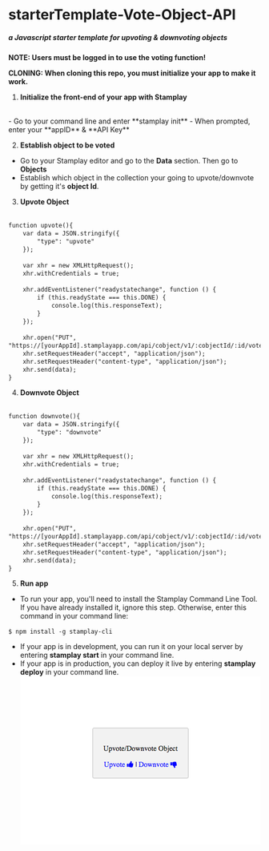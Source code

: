 # starterTemplate-Vote-Object-API
##### a Javascript starter template for upvoting & downvoting objects

**NOTE: Users must be logged in to use the voting function!**

**CLONING: When cloning this repo, you must initialize your app to make it work.**

 1) **Initialize the front-end of your app with Stamplay**
 <br>
- Go to your command line and enter **stamplay init**
- When prompted, enter your **appID** & **API Key**

2) **Establish object to be voted**
- Go to your Stamplay editor and go to the **Data** section. Then go to **Objects**
- Establish which object in the collection your going to upvote/downvote by getting it's **object Id**.

3) **Upvote Object**
```

function upvote(){
	var data = JSON.stringify({
  		"type": "upvote"
	});

	var xhr = new XMLHttpRequest();
	xhr.withCredentials = true;

	xhr.addEventListener("readystatechange", function () {
  		if (this.readyState === this.DONE) {
    		console.log(this.responseText);
  		}
	});

	xhr.open("PUT", "https://[yourAppId].stamplayapp.com/api/cobject/v1/:cobjectId/:id/vote");
	xhr.setRequestHeader("accept", "application/json");
	xhr.setRequestHeader("content-type", "application/json");
	xhr.send(data);
}
```
4) **Downvote Object**
```

function downvote(){
	var data = JSON.stringify({
  		"type": "downvote"
	});

	var xhr = new XMLHttpRequest();
	xhr.withCredentials = true;

	xhr.addEventListener("readystatechange", function () {
  		if (this.readyState === this.DONE) {
    		console.log(this.responseText);
  		}
	});

	xhr.open("PUT", "https://[yourAppId].stamplayapp.com/api/cobject/v1/:cobjectId/:id/vote");
	xhr.setRequestHeader("accept", "application/json");
	xhr.setRequestHeader("content-type", "application/json");
	xhr.send(data);
}
```

5) **Run app**
- To run your app, you'll need to install the Stamplay Command Line Tool. If you have already installed it, ignore this step. Otherwise, enter this command in your command line:
```
$ npm install -g stamplay-cli
```
- If your app is in development, you can run it on your local server by entering **stamplay start** in your command line.
- If your app is in production, you can deploy it live by entering **stamplay deploy** in your command line.
![alt tag](public/images/vote-object-rest-api-micro-repo.png)
